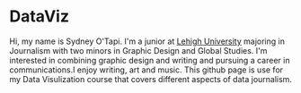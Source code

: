# DataViz
Hi, my name is Sydney O'Tapi. I'm a junior at [Lehigh University](http://www1.lehigh.edu/) majoring in Journalism with two minors in Graphic Design and Global Studies. 
I'm interested in combining graphic design and writing and pursuing a career in communications.I enjoy writing, art and music. This github page is use for my Data Visulization course that covers different aspects of data journalism.
